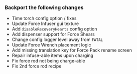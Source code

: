 ### Backport the following changes
* Time torch config option / fixes
* Update Force Infuser gui texture
* Add `disableRecoveryHearts` config option
* Add dispenser support for Force Shears
* Change config logger level away from `FATAL`
* Update Force Wrench placement logic
* Add missing translation key for Force Pack rename screen
* Repair infuse-able items upon charging
* Fix force rod not being charge-able
* Fix 2nd force rod recipe